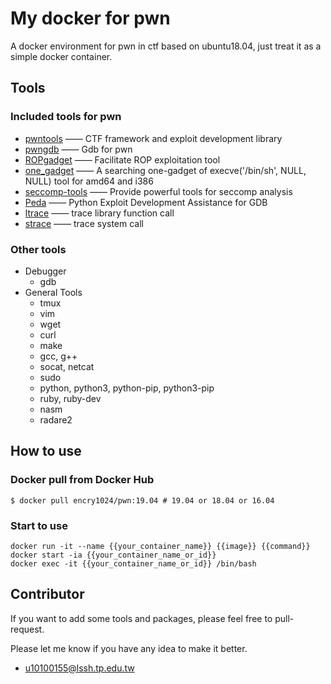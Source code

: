 # My docker for pwn
A docker environment for pwn in ctf based on ubuntu18.04, just treat it as a simple docker container.
    
## Tools


### Included tools for pwn

- [pwntools](https://github.com/Gallopsled/pwntools)  —— CTF framework and exploit development library
- [pwngdb](https://github.com/scwuaptx/Pwngdb) —— Gdb for pwn
- [ROPgadget](https://github.com/JonathanSalwan/ROPgadget)  —— Facilitate ROP exploitation tool
- [one_gadget](https://github.com/david942j/one_gadget) —— A searching one-gadget of execve('/bin/sh', NULL, NULL) tool for amd64 and i386
- [seccomp-tools](https://github.com/david942j/seccomp-tools) —— Provide powerful tools for seccomp analysis
- [Peda](https://github.com/longld/peda) —— Python Exploit Development Assistance for GDB
- [ltrace](https://linux.die.net/man/1/ltrace)      —— trace library function call
- [strace](https://linux.die.net/man/1/strace)     —— trace system call

### Other tools

- Debugger
  - gdb
- General Tools
  - tmux
  - vim
  - wget
  - curl
  - make
  - gcc, g++
  - socat, netcat
  - sudo
  - python, python3, python-pip, python3-pip
  - ruby, ruby-dev
  - nasm
  - radare2
    

## How to use

### Docker pull from Docker Hub

```
$ docker pull encry1024/pwn:19.04 # 19.04 or 18.04 or 16.04
```

### Start to use
    
    docker run -it --name {{your_container_name}} {{image}} {{command}}
    docker start -ia {{your_container_name_or_id}}
    docker exec -it {{your_container_name_or_id}} /bin/bash
    

## Contributor

If you want to add some tools and packages, please feel free to pull-request.

Please let me know if you have any idea to make it better.
* u10100155@lssh.tp.edu.tw

